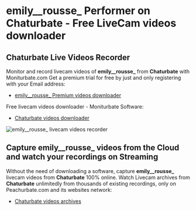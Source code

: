 # emily__rousse_ Performer on Chaturbate - Free LiveCam videos downloader

## Chaturbate Live Videos Recorder

Monitor and record livecam videos of **emily__rousse_** from **Chaturbate** with Moniturbate.com
Get a premium trial for free by just and only registering with your Email address:
* [emily__rousse_ Premium videos downloader](https://moniturbate.com/request-demo-licence-key.html)

Free livecam videos downloader - Moniturbate Software:
* [Chaturbate videos downloader](https://moniturbate.com/moniturbate-download-software.html)

![emily__rousse_ livecam videos recorder](https://peachurnet.com/templates/moniturbate-software.png)


## Capture emily__rousse_ videos from the Cloud and watch your recordings on Streaming

Without the need of downloading a software, capture **emily__rousse_** livecam videos from **Chaturbate** 100% online.
Watch Livecam archives from **Chaturbate** unlimitedly from thousands of existing recordings, only on Peachurbate.com and its websites network:
* [Chaturbate videos archives](https://peachurnet.com/)